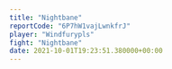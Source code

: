 ```yaml
---
title: "Nightbane"
reportCode: "6P7hW1vajLwnkfrJ"
player: "Windfurypls"
fight: "Nightbane"
date: 2021-10-01T19:23:51.380000+00:00
---
```

